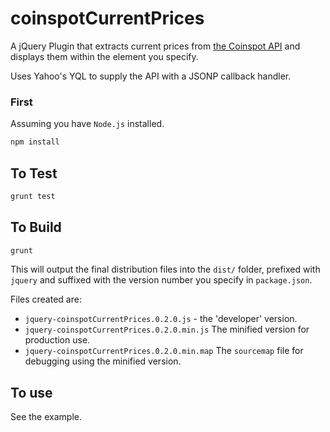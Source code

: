 coinspotCurrentPrices
=====================

A jQuery Plugin that extracts current prices from
[the Coinspot API](https://www.coinspot.com.au/api) and displays them within the element you specify.

Uses Yahoo's YQL to supply the API with a JSONP callback handler.

### First

Assuming you have `Node.js` installed.

```bash
npm install
```

## To Test

```bash
grunt test
```

## To Build

```bash
grunt
```

This will output the final distribution files into the `dist/` folder, prefixed with `jquery` and suffixed with the version number you specify in `package.json`.

Files created are:

* `jquery-coinspotCurrentPrices.0.2.0.js` - the 'developer' version.
* `jquery-coinspotCurrentPrices.0.2.0.min.js` The minified version for production use.
* `jquery-coinspotCurrentPrices.0.2.0.min.map` The `sourcemap` file for debugging using the minified version.

## To use

See the example.


